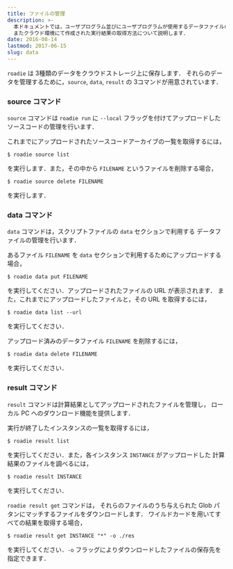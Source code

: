 ```yaml
---
title: ファイルの管理
description: >-
  本ドキュメントでは，ユーザプログラム並びにユーザプログラムが使用するデータファイルの扱い，
  またクラウド環境にて作成された実行結果の取得方法について説明します．
date: 2016-08-14
lastmod: 2017-06-15
slug: data
---
```

`roadie` は 3種類のデータをクラウドストレージ上に保存します．
それらのデータを管理するために，`source`, `data`, `result` の
3コマンドが用意されています．


### source コマンド
`source` コマンドは `roadie run` に `--local` フラッグを付けてアップロードした
ソースコードの管理を行います．

これまでにアップロードされたソースコードアーカイブの一覧を取得するには，

```shell
$ roadie source list
```

を実行します．また，その中から `FILENAME` というファイルを削除する場合，

```shell
$ roadie source delete FILENAME
```

を実行します．


### data コマンド
`data` コマンドは，スクリプトファイルの `data` セクションで利用する
データファイルの管理を行います．

あるファイル `FILENAME` を `data` セクションで利用するためにアップロードする場合，

```shell
$ roadie data put FILENAME
```

を実行してください．アップロードされたファイルの URL が表示されます．
また，これまでにアップロードしたファイルと，その URL を取得するには，

```shell
$ roadie data list --url
```

を実行してください．

アップロード済みのデータファイル `FILENAME` を削除するには，

```shell
$ roadie data delete FILENAME
```

を実行してください．


### result コマンド
`result` コマンドは計算結果としてアップロードされたファイルを管理し，
ローカル PC へのダウンロード機能を提供します．

実行が終了したインスタンスの一覧を取得するには，

```shell
$ roadie result list
```

を実行してください．また，各インスタンス `INSTANCE` がアップロードした
計算結果のファイルを調べるには，

```shell
$ roadie result INSTANCE
```

を実行してください．

`roadie result get` コマンドは，
それらのファイルのうち与えられた Glob パタンにマッチするファイルをダウンロードします．
ワイルドカードを用いてすべての結果を取得する場合，

```shell
$ roadie result get INSTANCE "*" -o ./res
```

を実行してください．`-o` フラッグによりダウンロードしたファイルの保存先を指定できます．
